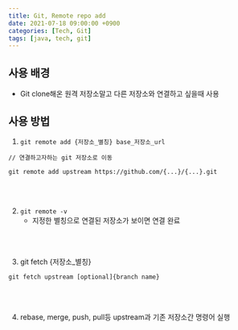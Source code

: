 ```yaml
---
title: Git, Remote repo add
date: 2021-07-18 09:00:00 +0900
categories: [Tech, Git]
tags: [java, tech, git]
---
```


## 사용 배경
* Git clone해온 원격 저장소말고 다른 저장소와 연결하고 싶을때 사용

## 사용 방법
1. <code>git remote add {저장소_별칭} base_저장소_url</code>
```shell
// 연결하고자하는 git 저장소로 이동

git remote add upstream https://github.com/{...}/{...}.git
```

<br><br>

2. <code>git remote -v</code>
    * 지정한 별칭으로 연결된 저장소가 보이면 연결 완료

<br><br>

3. git fetch {저장소_별칭}
```shell
git fetch upstream [optional]{branch name}
```

<br><br>

4. rebase, merge, push, pull등 upstream과 기존 저장소간 명령어 실행

